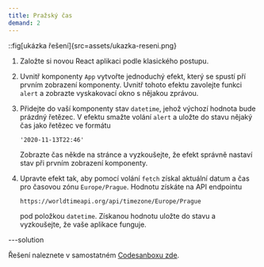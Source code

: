 ```yaml
---
title: Pražský čas
demand: 2
---
```


::fig[ukázka řešení]{src=assets/ukazka-reseni.png}

1. Založte si novou React aplikaci podle klasického postupu.
1. Uvnitř komponenty `App` vytvořte jednoduchý efekt, který se spustí pří prvním zobrazení komponenty. Uvnitř tohoto efektu zavolejte funkci `alert` a zobrazte vyskakovací okno s nějakou zprávou.
1. Přidejte do vaší komponenty stav `datetime`, jehož výchozí hodnota bude prázdný řetězec. V efektu smažte volání `alert` a uložte do stavu nějaký čas jako řetězec ve formátu

   ```
   '2020-11-13T22:46'
   ```

   Zobrazte čas někde na stránce a vyzkoušejte, že efekt správně nastaví stav při prvním zobrazení komponenty.

1. Upravte efekt tak, aby pomocí volání `fetch` získal aktuální datum a čas pro časovou zónu `Europe/Prague`. Hodnotu získáte na API endpointu

   ```text
   https://worldtimeapi.org/api/timezone/Europe/Prague
   ```

   pod položkou `datetime`. Získanou hodnotu uložte do stavu a vyzkoušejte, že vaše aplikace funguje.

---solution

Řešení naleznete v samostatném [Codesanboxu zde](https://codesandbox.io/s/da-web-prazsky-cas-8n3ruv?file=/src/App.jsx).
